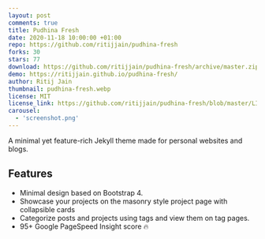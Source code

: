 ```yaml
---
layout: post
comments: true
title: Pudhina Fresh
date: 2020-11-18 10:00:00 +01:00
repo: https://github.com/ritijjain/pudhina-fresh
forks: 30
stars: 77
download: https://github.com/ritijjain/pudhina-fresh/archive/master.zip
demo: https://ritijjain.github.io/pudhina-fresh/
author: Ritij Jain
thumbnail: pudhina-fresh.webp
license: MIT
license_link: https://github.com/ritijjain/pudhina-fresh/blob/master/LICENSE
carousel:
  - 'screenshot.png'
---
```


A minimal yet feature-rich Jekyll theme made for personal websites and blogs.

## Features

* Minimal design based on Bootstrap 4.
* Showcase your projects on the masonry style project page with collapsible cards
* Categorize posts and projects using tags and view them on tag pages.
* 95+ Google PageSpeed Insight score 🔥
